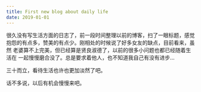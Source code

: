 ```yaml
---
title: First new blog about daily life
date: 2019-01-01
---
```


很久没有写生活方面的日志了，前一段时间整理以前的博客，扫了一眼标题，感觉
抱怨的有点多，赞美的有点少。刚相处的时候说了好多女友的缺点，目前看来，虽然
老婆算不上完美，但已经算是贤良淑德了，以前的很多小问题也都已经随着生活在
一起慢慢磨合没了。总是要求着他人，也不知道我自己有没有进步...

三十而立，看待生活也许也更加淡然了吧。

话不多说，以后有机会慢慢来吧。

